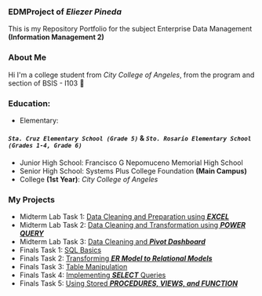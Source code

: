 ### EDMProject of _Eliezer Pineda_
This is my Repository Portfolio for the subject Enterprise Data Management **(Information Management 2)**
### About Me
Hi I'm a college student from _City College of Angeles_, from the program and section of BSIS - I103 📓
### Education:
- Elementary:
#### ***```Sta. Cruz Elementary School (Grade 5)```*** & ***```Sto. Rosario Elementary School (Grades 1-4, Grade 6)```***
- Junior High School: Francisco G Nepomuceno Memorial High School
- Senior High School: Systems Plus College Foundation **(Main Campus)**
- College **(1st Year)**: _City College of Angeles_
### My Projects
- Midterm Lab Task 1: [Data Cleaning and Preparation using ***EXCEL***](https://github.com/ryyyysoul/EDMPortfolio/tree/main/Midterm%20Task%201)
- Midterm Lab Task 2: [Data Cleaning and Transformation using ***POWER QUERY***](https://github.com/ryyyysoul/EDMPortfolio/tree/main/Midterm%20Task%202)
- Midterm Lab Task 3: [Data Cleaning and ***Pivot Dashboard***](https://github.com/ryyyysoul/EDMPortfolio/tree/main/Midterm%20Task%203)
- Finals Task 1: [SQL Basics](https://github.com/ryyyysoul/EDMPortfolio/tree/main/Finals%20Task%201)
- Finals Task 2: [Transforming ***ER Model to Relational Models***](https://github.com/ryyyysoul/EDMPortfolio/tree/main/Finals%20Task%202%20)
- Finals Task 3: [Table Manipulation](https://github.com/ryyyysoul/EDMPortfolio/tree/main/Finals%20Task%203)
- Finals Task 4: [Implementing ***SELECT*** Queries](https://github.com/ryyyysoul/EDMPortfolio/tree/main/Finals%20Task%204)
- Finals Task 5: [Using Stored ***PROCEDURES, VIEWS, and FUNCTION***](https://github.com/ryyyysoul/EDMPortfolio/tree/main/Finals%20Task%205)
